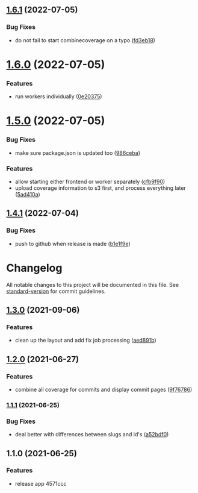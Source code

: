 ## [1.6.1](https://github.com/Aeolun/mycoverage/compare/v1.6.0...v1.6.1) (2022-07-05)


### Bug Fixes

* do not fail to start combinecoverage on a typo ([fd3eb18](https://github.com/Aeolun/mycoverage/commit/fd3eb18d9f12d16c97b4ffc7d69c0529ba95b013))

# [1.6.0](https://github.com/Aeolun/mycoverage/compare/v1.5.0...v1.6.0) (2022-07-05)


### Features

* run workers individually ([0e20375](https://github.com/Aeolun/mycoverage/commit/0e20375bd750e5058ab301b5cda63b2c54f429dd))

# [1.5.0](https://github.com/Aeolun/mycoverage/compare/v1.4.1...v1.5.0) (2022-07-05)


### Bug Fixes

* make sure package.json is updated too ([986ceba](https://github.com/Aeolun/mycoverage/commit/986ceba793693fb99da92b5bbaf0725a0233796d))


### Features

* allow starting either frontend or worker separately ([cfb9f90](https://github.com/Aeolun/mycoverage/commit/cfb9f90866e24f44fcc06d03d69f6314070bda48))
* upload coverage information to s3 first, and process everything later ([5ad410a](https://github.com/Aeolun/mycoverage/commit/5ad410af076c349b50ce7df74287c3289e748619))

## [1.4.1](https://github.com/Aeolun/mycoverage/compare/v1.4.0...v1.4.1) (2022-07-04)


### Bug Fixes

* push to github when release is made ([b1e1f9e](https://github.com/Aeolun/mycoverage/commit/b1e1f9e134c15d5d8465f65913bb09f9cb33c8e4))

# Changelog

All notable changes to this project will be documented in this file. See [standard-version](https://github.com/conventional-changelog/standard-version) for commit guidelines.

## [1.3.0](https://github.com/Aeolun/mycoverage/compare/v1.2.0...v1.3.0) (2021-09-06)

### Features

- clean up the layout and add fix job processing ([aed891b](https://github.com/Aeolun/mycoverage/commit/aed891ba7759ac71ab8c3f108e6afbf27119d79f))

## [1.2.0](https://github.com/Aeolun/mycoverage/compare/v1.1.1...v1.2.0) (2021-06-27)

### Features

- combine all coverage for commits and display commit pages ([9f76786](https://github.com/Aeolun/mycoverage/commit/9f7678673ad16ba30bca871d5942facdde2c08f4))

### [1.1.1](https://github.com/Aeolun/mycoverage/compare/v1.1.0...v1.1.1) (2021-06-25)

### Bug Fixes

- deal better with differences between slugs and id's ([a52bdf0](https://github.com/Aeolun/mycoverage/commit/a52bdf05f47fffc8671d244ab063ee4d3342d3ed))

## 1.1.0 (2021-06-25)

### Features

- release app 4571ccc
